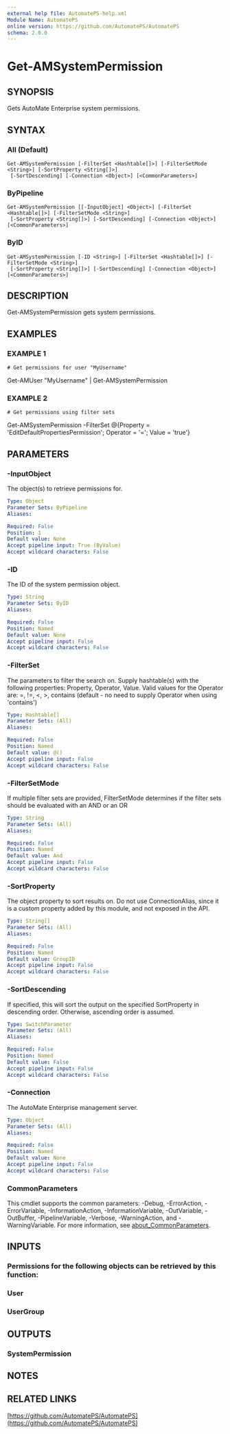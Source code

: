 ```yaml
---
external help file: AutomatePS-help.xml
Module Name: AutomatePS
online version: https://github.com/AutomatePS/AutomatePS
schema: 2.0.0
---
```


# Get-AMSystemPermission

## SYNOPSIS
Gets AutoMate Enterprise system permissions.

## SYNTAX

### All (Default)
```
Get-AMSystemPermission [-FilterSet <Hashtable[]>] [-FilterSetMode <String>] [-SortProperty <String[]>]
 [-SortDescending] [-Connection <Object>] [<CommonParameters>]
```

### ByPipeline
```
Get-AMSystemPermission [[-InputObject] <Object>] [-FilterSet <Hashtable[]>] [-FilterSetMode <String>]
 [-SortProperty <String[]>] [-SortDescending] [-Connection <Object>] [<CommonParameters>]
```

### ByID
```
Get-AMSystemPermission [-ID <String>] [-FilterSet <Hashtable[]>] [-FilterSetMode <String>]
 [-SortProperty <String[]>] [-SortDescending] [-Connection <Object>] [<CommonParameters>]
```

## DESCRIPTION
Get-AMSystemPermission gets system permissions.

## EXAMPLES

### EXAMPLE 1
```
# Get permissions for user "MyUsername"
```

Get-AMUser "MyUsername" | Get-AMSystemPermission

### EXAMPLE 2
```
# Get permissions using filter sets
```

Get-AMSystemPermission -FilterSet @{Property = 'EditDefaultPropertiesPermission'; Operator = '='; Value = 'true'}

## PARAMETERS

### -InputObject
The object(s) to retrieve permissions for.

```yaml
Type: Object
Parameter Sets: ByPipeline
Aliases:

Required: False
Position: 1
Default value: None
Accept pipeline input: True (ByValue)
Accept wildcard characters: False
```

### -ID
The ID of the system permission object.

```yaml
Type: String
Parameter Sets: ByID
Aliases:

Required: False
Position: Named
Default value: None
Accept pipeline input: False
Accept wildcard characters: False
```

### -FilterSet
The parameters to filter the search on. 
Supply hashtable(s) with the following properties: Property, Operator, Value.
Valid values for the Operator are: =, !=, \<, \>, contains (default - no need to supply Operator when using 'contains')

```yaml
Type: Hashtable[]
Parameter Sets: (All)
Aliases:

Required: False
Position: Named
Default value: @()
Accept pipeline input: False
Accept wildcard characters: False
```

### -FilterSetMode
If multiple filter sets are provided, FilterSetMode determines if the filter sets should be evaluated with an AND or an OR

```yaml
Type: String
Parameter Sets: (All)
Aliases:

Required: False
Position: Named
Default value: And
Accept pipeline input: False
Accept wildcard characters: False
```

### -SortProperty
The object property to sort results on. 
Do not use ConnectionAlias, since it is a custom property added by this module, and not exposed in the API.

```yaml
Type: String[]
Parameter Sets: (All)
Aliases:

Required: False
Position: Named
Default value: GroupID
Accept pipeline input: False
Accept wildcard characters: False
```

### -SortDescending
If specified, this will sort the output on the specified SortProperty in descending order. 
Otherwise, ascending order is assumed.

```yaml
Type: SwitchParameter
Parameter Sets: (All)
Aliases:

Required: False
Position: Named
Default value: False
Accept pipeline input: False
Accept wildcard characters: False
```

### -Connection
The AutoMate Enterprise management server.

```yaml
Type: Object
Parameter Sets: (All)
Aliases:

Required: False
Position: Named
Default value: None
Accept pipeline input: False
Accept wildcard characters: False
```

### CommonParameters
This cmdlet supports the common parameters: -Debug, -ErrorAction, -ErrorVariable, -InformationAction, -InformationVariable, -OutVariable, -OutBuffer, -PipelineVariable, -Verbose, -WarningAction, and -WarningVariable. For more information, see [about_CommonParameters](http://go.microsoft.com/fwlink/?LinkID=113216).

## INPUTS

### Permissions for the following objects can be retrieved by this function:
### User
### UserGroup
## OUTPUTS

### SystemPermission
## NOTES

## RELATED LINKS

[https://github.com/AutomatePS/AutomatePS](https://github.com/AutomatePS/AutomatePS)

